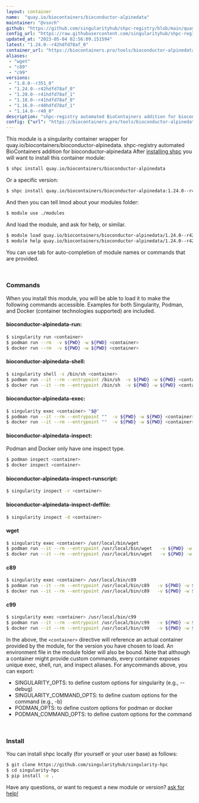 ```yaml
---
layout: container
name:  "quay.io/biocontainers/bioconductor-alpinedata"
maintainer: "@vsoch"
github: "https://github.com/singularityhub/shpc-registry/blob/main/quay.io/biocontainers/bioconductor-alpinedata/container.yaml"
config_url: "https://raw.githubusercontent.com/singularityhub/shpc-registry/main/quay.io/biocontainers/bioconductor-alpinedata/container.yaml"
updated_at: "2023-05-04 02:56:09.151594"
latest: "1.24.0--r42hdfd78af_0"
container_url: "https://biocontainers.pro/tools/bioconductor-alpinedata"
aliases:
 - "wget"
 - "c89"
 - "c99"
versions:
 - "1.8.0--r351_0"
 - "1.24.0--r42hdfd78af_0"
 - "1.20.0--r41hdfd78af_1"
 - "1.18.0--r41hdfd78af_0"
 - "1.16.0--r40hdfd78af_1"
 - "1.14.0--r40_0"
description: "shpc-registry automated BioContainers addition for bioconductor-alpinedata"
config: {"url": "https://biocontainers.pro/tools/bioconductor-alpinedata", "maintainer": "@vsoch", "description": "shpc-registry automated BioContainers addition for bioconductor-alpinedata", "latest": {"1.24.0--r42hdfd78af_0": "sha256:5c0c8da6dc15dc7fb836b725f34e4d59af3a7033618abb362a14ee34f5b5ec1f"}, "tags": {"1.8.0--r351_0": "sha256:50bd4350c48c82b69052b4bb460fd7243ce50ccd9a6687024a3daeb9b066986e", "1.24.0--r42hdfd78af_0": "sha256:5c0c8da6dc15dc7fb836b725f34e4d59af3a7033618abb362a14ee34f5b5ec1f", "1.20.0--r41hdfd78af_1": "sha256:2bf864bd89fa69200b99dd5ac05417a27bcc2da0e8ee7c829c39c3b2247834be", "1.18.0--r41hdfd78af_0": "sha256:17918454d1eea13c4cee84c0ed55a234b70010555b5f3ebb3a70c279ce58b5a5", "1.16.0--r40hdfd78af_1": "sha256:b403b9fc590a4c92b145b3c87aa443316478b23a32b753099df7a854a8f5f431", "1.14.0--r40_0": "sha256:9a6459775bbe4353346208e0ed5516b72d4bf2670fa826b19b1ac4ec99bce068"}, "docker": "quay.io/biocontainers/bioconductor-alpinedata", "aliases": {"wget": "/usr/local/bin/wget", "c89": "/usr/local/bin/c89", "c99": "/usr/local/bin/c99"}}
---
```


This module is a singularity container wrapper for quay.io/biocontainers/bioconductor-alpinedata.
shpc-registry automated BioContainers addition for bioconductor-alpinedata
After [installing shpc](#install) you will want to install this container module:


```bash
$ shpc install quay.io/biocontainers/bioconductor-alpinedata
```

Or a specific version:

```bash
$ shpc install quay.io/biocontainers/bioconductor-alpinedata:1.24.0--r42hdfd78af_0
```

And then you can tell lmod about your modules folder:

```bash
$ module use ./modules
```

And load the module, and ask for help, or similar.

```bash
$ module load quay.io/biocontainers/bioconductor-alpinedata/1.24.0--r42hdfd78af_0
$ module help quay.io/biocontainers/bioconductor-alpinedata/1.24.0--r42hdfd78af_0
```

You can use tab for auto-completion of module names or commands that are provided.

<br>

### Commands

When you install this module, you will be able to load it to make the following commands accessible.
Examples for both Singularity, Podman, and Docker (container technologies supported) are included.

#### bioconductor-alpinedata-run:

```bash
$ singularity run <container>
$ podman run --rm  -v ${PWD} -w ${PWD} <container>
$ docker run --rm  -v ${PWD} -w ${PWD} <container>
```

#### bioconductor-alpinedata-shell:

```bash
$ singularity shell -s /bin/sh <container>
$ podman run --it --rm --entrypoint /bin/sh  -v ${PWD} -w ${PWD} <container>
$ docker run --it --rm --entrypoint /bin/sh  -v ${PWD} -w ${PWD} <container>
```

#### bioconductor-alpinedata-exec:

```bash
$ singularity exec <container> "$@"
$ podman run --it --rm --entrypoint ""  -v ${PWD} -w ${PWD} <container> "$@"
$ docker run --it --rm --entrypoint ""  -v ${PWD} -w ${PWD} <container> "$@"
```

#### bioconductor-alpinedata-inspect:

Podman and Docker only have one inspect type.

```bash
$ podman inspect <container>
$ docker inspect <container>
```

#### bioconductor-alpinedata-inspect-runscript:

```bash
$ singularity inspect -r <container>
```

#### bioconductor-alpinedata-inspect-deffile:

```bash
$ singularity inspect -d <container>
```


#### wget

```bash
$ singularity exec <container> /usr/local/bin/wget
$ podman run --it --rm --entrypoint /usr/local/bin/wget   -v ${PWD} -w ${PWD} <container> -c " $@"
$ docker run --it --rm --entrypoint /usr/local/bin/wget   -v ${PWD} -w ${PWD} <container> -c " $@"
```


#### c89

```bash
$ singularity exec <container> /usr/local/bin/c89
$ podman run --it --rm --entrypoint /usr/local/bin/c89   -v ${PWD} -w ${PWD} <container> -c " $@"
$ docker run --it --rm --entrypoint /usr/local/bin/c89   -v ${PWD} -w ${PWD} <container> -c " $@"
```


#### c99

```bash
$ singularity exec <container> /usr/local/bin/c99
$ podman run --it --rm --entrypoint /usr/local/bin/c99   -v ${PWD} -w ${PWD} <container> -c " $@"
$ docker run --it --rm --entrypoint /usr/local/bin/c99   -v ${PWD} -w ${PWD} <container> -c " $@"
```



In the above, the `<container>` directive will reference an actual container provided
by the module, for the version you have chosen to load. An environment file in the
module folder will also be bound. Note that although a container
might provide custom commands, every container exposes unique exec, shell, run, and
inspect aliases. For anycommands above, you can export:

 - SINGULARITY_OPTS: to define custom options for singularity (e.g., --debug)
 - SINGULARITY_COMMAND_OPTS: to define custom options for the command (e.g., -b)
 - PODMAN_OPTS: to define custom options for podman or docker
 - PODMAN_COMMAND_OPTS: to define custom options for the command

<br>

### Install

You can install shpc locally (for yourself or your user base) as follows:

```bash
$ git clone https://github.com/singularityhub/singularity-hpc
$ cd singularity-hpc
$ pip install -e .
```

Have any questions, or want to request a new module or version? [ask for help!](https://github.com/singularityhub/singularity-hpc/issues)